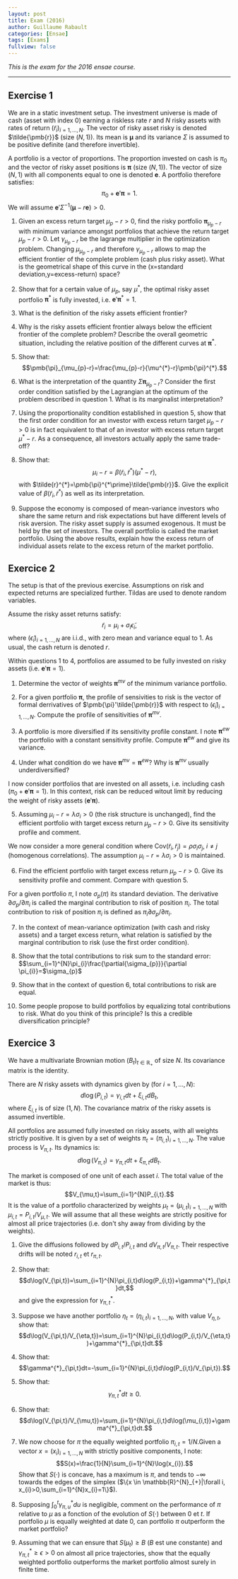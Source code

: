 ```yaml
--- 
layout: post 
title: Exam (2016) 
author: Guillaume Rabault
categories: [Ensae] 
tags: [Exams] 
fullview: false 
--- 
```


*This is the exam for the 2016 ensae course.*

* * * * *


## Exercise 1

We are in a static investment setup. The investment universe is made of cash (asset with index $0$) earning a riskless rate $r$ and $N$ risky assets with rates of return $(\tilde{r}_{i})_{i=1,\ldots,N}$. The vector of risky asset risky is denoted $\tilde{\pmb{r}}$ (size $(N,1)$). Its mean is $\pmb{\mu}$ and its variance $\Sigma$ is assumed to be positive definite (and therefore invertible).

A portfolio is a vector of proportions. The proportion invested on cash is $\pi_{0}$ and the vector of risky asset positions is $\pmb{\pi}$ (size $(N,1)$). The vector of size $(N,1)$ with all components equal to one is denoted $\pmb{e}$. A portfolio therefore satisfies:
$$\pi_{0}+\pmb{e}'\pmb{\pi}=1.$$
We will assume $\pmb{e}'\Sigma^{-1}(\pmb{\mu}-r\pmb{e})>0$.

1. Given an excess return target $\mu_{p}-r>0$, find the risky portfolio $\pmb{\pi}_{\mu_{p}-r}$ with minimum variance amongst portfolios that achieve the return target $\mu_{p}-r>0$. Let $\gamma_{\mu_{p}-r}$ be the lagrange multiplier in the optimization problem. Changing $\mu_{\mu_{p}-r}$ and therefore $\gamma_{\mu_{p}-r}$ allows to map the efficient frontier of the complete problem (cash plus risky asset). What is the geometrical shape of this curve in the (x=standard deviation,y=excess-return) space?

2. Show that for a certain value of $\mu_{p}$, say  $\mu^{*}$, the optimal risky asset portfolio $\pmb{\pi}^{*}$ is fully invested, i.e. $\pmb{e}'\pmb{\pi}^{*}=1$.

3. What is the definition of the risky assets efficient frontier?

4. Why is the risky assets efficient frontier always below the efficient frontier of the complete problem? Describe the overall geometric situation, including the relative position of the different curves at $\pmb{\pi}^{*}$.

5. Show that:
$$\pmb{\pi}_{\mu_{p}-r}=\frac{\mu_{p}-r}{\mu^{*}-r}\pmb{\pi}^{*}.$$

6. What is the interpretation of the quantity $\Sigma\pmb{\pi}_{\mu_{p}-r}$? Consider the first order condition satisfied by the Lagrangian at the optimum of the problem described in question $1$. What is its marginalist interpretation?
 
7. Using the proportionality condition established in question $5$, show that the first order condition for an investor with excess return target $\mu_{p}-r>0$ is in fact equivalent to that of an investor with excess return target $\mu^{*}-r$. As a consequence, all investors actually apply the same trade-off?


8. Show that:
$$\mu_{i}-r=\beta(\tilde{r}_{i},\tilde{r}^{*})(\mu^{*}-r),$$
with $\tilde{r}^{*}=\pmb{\pi}^{*\prime}\tilde{\pmb{r}}$. Give the explicit value of $\beta(\tilde{r}_{i},\tilde{r}^{*})$ as well as its interpretation.

9. Suppose the economy is composed of mean-variance investors who share the same return and risk expectations but have different levels of risk aversion. The risky asset supply is assumed exogenous. It must be held by the set of investors. The overall portfolio is called the market portfolio. Using the above results, explain how the excess return of individual assets relate to the excess return of the market portfolio.


## Exercice 2

The setup is that of the previous exercise. Assumptions on risk and expected returns are specialized further. Tildas are used to denote random variables.

Assume the risky asset returns satisfy:
$$\tilde{r}_{i}=\mu_{i}+\sigma_{i}\tilde{\epsilon}_{i},$$
where $(\tilde{\epsilon}_{i})_{i=1,\ldots,N}$ are i.i.d., with zero mean and variance equal to $1$. As usual, the cash return is denoted $r$.

Within questions $1$ to $4$, portfolios are assumed to be fully invested on risky assets (i.e. $\pmb{e}'\pmb{\pi}=1$).

1. Determine the vector of weights $\pmb{\pi}^{mv}$ of the minimum variance portfolio.

2. For a given portfolio $\pmb{\pi}$, the profile of sensivities to risk is the vector of formal derrivatives of $\pmb{\pi}'\tilde{\pmb{r}}$ with respect to $(\tilde{\epsilon}_{i})_{i=1,\ldots,N}$. Compute the profile of sensitivities of $\pmb{\pi}^{mv}$.

3. A portfolio is more diversified if its sensitivity profile constant. I note $\pmb{\pi}^{ew}$ the portfolio with a constant sensitivity profile. Compute $\pmb{\pi}^{ew}$ and give its variance.

4. Under what condition do we have $\pmb{\pi}^{mv}=\pmb{\pi}^{ew}$? Why is $\pmb{\pi}^{mv}$ usually underdiversified?

I now consider portfolios that are invested on all assets, i.e. including cash ($\pi_{0}+\pmb{e}'\pmb{\pi}=1$). In this context, risk can be reduced witout limit by reducing the weight of risky assets ($\pmb{e}'\pmb{\pi}$).

5. Assuming $\mu_{i}-r=\lambda \sigma_{i}>0$ (the risk structure is unchanged), find the efficient portfolio with target excess return $\mu_{p}-r>0$. Give its sensitivity profile and comment.

We now consider a more general condition where $\text{Cov}(\tilde{r}_{i},\tilde{r}_{j})=\rho \sigma_{i}\sigma_{j},\; i\neq j$ (homogenous correlations). The assumption $\mu_{i}-r=\lambda \sigma_{i}>0$ is maintained.

6. Find the efficient portfolio with target excess return $\mu_{p}-r>0$. Give its sensitivity profile and comment. Compare with question 5.  

For a given portfolio $\pi$, I note $\sigma_{p}(\pi)$ its standard deviation. The derivative $\partial{\sigma_{p}}/\partial \pi_{i}$ is called the marginal contribution to risk of position $\pi_{i}$. The total contribution to risk of position $\pi_{i}$ is defined as $\pi_{i}\partial{\sigma_{p}}/\partial \pi_{i}$.

7. In the context of mean-variance optimization (with cash and risky assets) and a target excess return, what relation is satisfied by the marginal contribution to risk (use the first order condition). 

8. Show that the total contributions to risk sum to the standard error:
$$\sum_{i=1}^{N}\pi_{i}\frac{\partial{\sigma_{p}}}{\partial \pi_{i}}=$\sigma_{p}$

9. Show that in the context of question $6$, total contributions to risk are equal.

10. Some people propose to build portfolios by equalizing total contributions to risk. What do you think of this principle? Is this a credible diversification principle?   

## Exercice 3

We have a multivariate Brownian motion $(B_{t})_{t \in \mathbb{R}_{+}}$ of size $N$. Its covariance matrix is the identity.

There are $N$ risky assets with dynamics given by (for $i=1,\ldots,N$):
$$d\log(P_{i,t})=\gamma_{i,t}dt+\xi_{i,t}dB_{t},$$
where $\xi_{i,t}$ is of size $(1,N)$. The covariance matrix of the risky assets is assumed invertible.

All portfolios are assumed fully invested on risky assets, with all weights strictly positive. It is given by a set of weights $\pi_{t}=(\pi_{i,t})_{i=1,\ldots,N}$. The value process is $V_{\pi,t}$. Its dynamics is:
$$d\log(V_{\pi,t})=\gamma_{\pi,t}dt+\xi_{\pi,t}dB_{t}.$$

The market is composed of one unit of each asset $i$. The total value of the market is thus:
$$V_{\mu,t}=\sum_{i=1}^{N}P_{i,t}.$$
It is the value of a portfolio characterized by weights $\mu_{t}=(\mu_{i,t})_{i=1,\ldots,N}$ with $\mu_{i,t}=P_{i,t}/V_{\mu,t}$. We will assume that all these weights are strictly positive for almost all price trajectories (i.e. don't shy away from dividing by the weights).

1. Give the diffusions followed by $dP_{i,t}/P_{i,t}$ and $dV_{\pi,t}/V_{\pi,t}$. Their respective drifts will be noted $r_{i,t}$ et $r_{\pi,t}$.


2. Show that: 
$$d\log(V_{\pi,t})=\sum_{i=1}^{N}\pi_{i,t}d\log(P_{i,t})+\gamma^{*}_{\pi,t}dt,$$
and give the expression for $\gamma^{*}_{\pi,t}$.

3. Suppose we have another portfolio $\eta_{t}=(\eta_{i,t})_{i=1,\ldots,N}$, with value $V_{\eta,t}$, show that:
$$d\log(V_{\pi,t}/V_{\eta,t})=\sum_{i=1}^{N}\pi_{i,t}d\log(P_{i,t}/V_{\eta,t})+\gamma^{*}_{\pi,t}dt.$$

4. Show that:
$$\gamma^{*}_{\pi,t}dt=-\sum_{i=1}^{N}\pi_{i,t}d\log(P_{i,t}/V_{\pi,t}).$$

5. Show that:
$$\gamma^{*}_{\pi,t}dt \geq 0.$$

6. Show that:
$$d\log(V_{\pi,t}/V_{\mu,t})=\sum_{i=1}^{N}\pi_{i,t}d\log(\mu_{i,t})+\gamma^{*}_{\pi,t}dt.$$

7. We now choose for $\pi$ the equally weighted portfolio $\pi_{i,t}=1/N$.Given a vector $x=(x_{i})_{i=1,\ldots,N}$ with strictly positive components, I note:
$$S(x)=\frac{1}{N}\sum_{i=1}^{N}\log(x_{i}).$$ 
Show that $S(\cdot)$ is concave, has a maximum is $\pi$, and tends to $-\infty$ towards the edges of the simplex ($\{x \in \mathbb{R}^{N}_{+}|\forall i, x_{i}>0,\sum_{i=1}^{N}x_{i}=1\}$).

8. Supposing $\int_{0}^{t}\gamma^{*}_{\pi,u}du$ is negligible, comment on the performance of $\pi$ relative to $\mu$ as a fonction of the evolution of $S(\cdot)$ between $0$ et $t$. If portfolio $\mu$ is equally weighted at date $0$, can portfolio $\pi$ outperform the market portfolio?

9. Assuming that we can ensure that $S(\mu_{t}) \geq B$ ($B$ est une constante) and $\gamma^{*}_{\pi,t}\geq \epsilon >0$ on almost all price trajectories, show that the equally weighted portfolio outperforms the market portfolio almost surely in finite time. 






